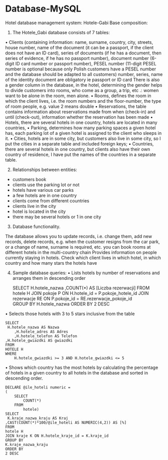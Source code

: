 # Database-MySQL
Hotel database management system: Hotele-Gabi
Base composition:

1. The Hotele_Gabi database consists of 7 tables:

• Clients (containing information: name, surname, country, city, streets, house number, name of the document (it can be a passport, if the client does not have an ID card), series of documents (if he has a document, then series of evidence, if he has no passport number), document number (6-digit ID card number or passport number), PESEL number (11-digit PESEL number is optional because only Polish customers have a PESEL number and the database should be adapted to all customers) number, series, name of the identity document are obligatory ie passport or ID card There is also a gender column in the database, in the hotel, determining the gender helps to divide customers into rooms, who come as a group, a trip, etc .: women want to be alone in the room, men alone.
• Rooms, defines the room in which the client lives, i.e. the room numbers and the floor-number, the type of room people, e.g. value 2 means double
• Reservations, the table contains information about reservations made from when (check-in) and until (check-out), information whether the reservation has been made
• Hotels, there are several hotels in one country, hotels are located in many countries,
• Parking, determines how many parking spaces a given hotel has, each parking lot of a given hotel is assigned to the client who sleeps in it.
• Cities, hotels are in some city, but customers also live in some city, so I put the cities in a separate table and included foreign keys;
• Countries, there are several hotels in one country, but clients also have their own country of residence, I have put the names of the countries in a separate table.

2. Relationships between entities:
- customers book
- clients use the parking lot or not
- hotels have various car parks
- a few hotels are in one country
- clients come from different countries
- clients live in the city
- hotel is located in the city
- there may be several hotels or 1 in one city

3. Database functionality.

The database allows you to update records, i.e. change them,
add new records, delete records, e.g. when the customer resigns from the car park, or a change of name, surname is required, etc.
you can book rooms at different hotels in the multi-country chain
Provides information on people currently staying in hotels.
Check which client lives in which hotel, in which country and how many stars the hotels have

4. Sample database queries:
• Lists hotels by number of reservations and arranges them in descending order
	
	SELECT
     	H.hotele_nazwa
    	,COUNT(*) AS [Liczba rezerwacji]
	FROM
    	hotele H
   	 JOIN pokoje P ON H.hotele_id = P.pokoje_hotele_id
    	JOIN rezerwacje RE ON P.pokoje_id = RE.rezerwacje_pokoje_id        
	GROUP BY
   	 H.hotele_nazwa
	ORDER BY
    	2 DESC
 
 • Selects those hotels with 3 to 5 stars inclusive from the table   
    	
	SELECT
     H.hotele_nazwa AS Nazwa
    	,H.hotele_adres AS Adres
    	,H.hotele_telefon AS Telefon
	,H.hotele_gwiazdki AS gwiazdki
	FROM
    HOTELE H
	WHERE
    	H.hotele_gwiazdki >= 3 AND H.hotele_gwiazdki <= 5
    
 • Shows which country has the most hotels by calculating the percentage of hotels in a given country to all hotels in the database and sorted in descending order.
 
    DECLARE @ile_hoteli numeric =
    (
        SELECT
            COUNT(*)
        FROM    
            hotele)   
	SELECT
     K.kraje_nazwa_kraju AS Kraj
    ,CAST(COUNT(*)*100/@ile_hoteli AS NUMERIC(4,2)) AS [%]
	FROM
    hotele H
    JOIN kraje K ON H.hotele_kraje_id = K.kraje_id    
	GROUP BY
    K.kraje_nazwa_kraju
	ORDER BY
    2 DESC 
    
    


    

